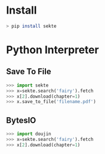 # Install

```bash
> pip install sekte
```

# Python Interpreter
## Save To File
```python
>>> import sekte
>>> x=sekte.search('fairy').fetch
>>> x[2].download(chapter=1)
>>> x.save_to_file('filename.pdf')
```
 ## BytesIO
 ```python
 >>> import doujin
>>> x=sekte.search('fairy').fetch
>>> x[2].download(chapter=1)
```
